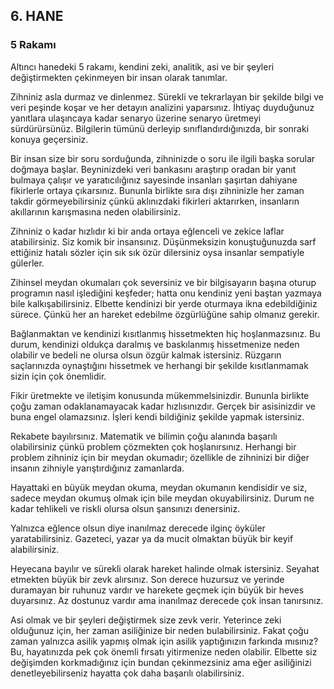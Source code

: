 ## 6. HANE
### 5 Rakamı

Altıncı hanedeki 5 rakamı, kendini zeki, analitik, asi ve bir şeyleri değiştirmekten çekinmeyen bir insan olarak tanımlar. 

Zihniniz asla durmaz ve dinlenmez. Sürekli ve tekrarlayan bir şekilde bilgi ve veri peşinde koşar ve her detayın analizini yaparsınız. İhtiyaç duyduğunuz yanıtlara ulaşıncaya kadar senaryo üzerine senaryo üretmeyi sürdürürsünüz. Bilgilerin tümünü derleyip sınıflandırdığınızda, bir sonraki konuya geçersiniz.

Bir insan size bir soru sorduğunda, zihninizde o soru ile ilgili başka sorular doğmaya başlar. Beyninizdeki veri bankasını araştırıp oradan bir yanıt bulmaya çalışır ve yaratıcılığınız sayesinde insanları şaşırtan dahiyane fikirlerle ortaya çıkarsınız. Bununla birlikte sıra dışı zihninizle her zaman takdir görmeyebilirsiniz çünkü aklınızdaki fikirleri aktarırken, insanların akıllarının karışmasına neden olabilirsiniz.

Zihniniz o kadar hızlıdır ki bir anda ortaya eğlenceli ve zekice laflar atabilirsiniz. Siz komik bir insansınız. Düşünmeksizin konuştuğunuzda sarf ettiğiniz hatalı sözler için sık sık özür dilersiniz oysa insanlar sempatiyle gülerler.

Zihinsel meydan okumaları çok seversiniz ve bir bilgisayarın başına oturup programın nasıl işlediğini keşfeder; hatta onu kendiniz yeni baştan yazmaya bile kalkışabilirsiniz. Elbette kendinizi bir yerde oturmaya ikna edebildiğiniz sürece. Çünkü her an hareket edebilme özgürlüğüne sahip olmanız gerekir.

Bağlanmaktan ve kendinizi kısıtlanmış hissetmekten hiç hoşlanmazsınız. Bu durum, kendinizi oldukça daralmış ve baskılanmış hissetmenize neden olabilir ve bedeli ne olursa olsun özgür kalmak istersiniz. Rüzgarın saçlarınızda oynaştığını hissetmek ve herhangi bir şekilde kısıtlanmamak sizin için çok önemlidir.

Fikir üretmekte ve iletişim konusunda mükemmelsinizdir. Bununla birlikte çoğu zaman odaklanamayacak kadar hızlısınızdır. Gerçek bir asisinizdir ve buna engel olamazsınız. İşleri kendi bildiğiniz şekilde yapmak istersiniz.

Rekabete bayılırsınız. Matematik ve bilimin çoğu alanında başarılı olabilirsiniz çünkü problem çözmekten çok hoşlanırsınız. Herhangi bir problem zihniniz için bir meydan okumadır; özellikle de zihninizi bir diğer insanın zihniyle yarıştırdığınız zamanlarda.

Hayattaki en büyük meydan okuma, meydan okumanın kendisidir ve siz, sadece meydan okumuş olmak için bile meydan okuyabilirsiniz. Durum ne kadar tehlikeli ve riskli olursa olsun şansınızı denersiniz.

Yalnızca eğlence olsun diye inanılmaz derecede ilginç öyküler yaratabilirsiniz. Gazeteci, yazar ya da mucit olmaktan büyük bir keyif alabilirsiniz.

Heyecana bayılır ve sürekli olarak hareket halinde olmak istersiniz. Seyahat etmekten büyük bir zevk alırsınız. Son derece huzursuz ve yerinde duramayan bir ruhunuz vardır ve harekete geçmek için büyük bir heves duyarsınız. Az dostunuz vardır ama inanılmaz derecede çok insan tanırsınız.

Asi olmak ve bir şeyleri değiştirmek size zevk verir. Yeterince zeki olduğunuz için, her zaman asiliğinize bir neden bulabilirsiniz. Fakat çoğu zaman yalnızca asilik yapmış olmak için asilik yaptığınızın farkında mısınız? Bu, hayatınızda pek çok önemli fırsatı yitirmenize neden olabilir. Elbette siz değişimden korkmadığınız için bundan çekinmezsiniz ama eğer asiliğinizi denetleyebilirseniz hayatta çok daha başarılı olabilirsiniz. 
